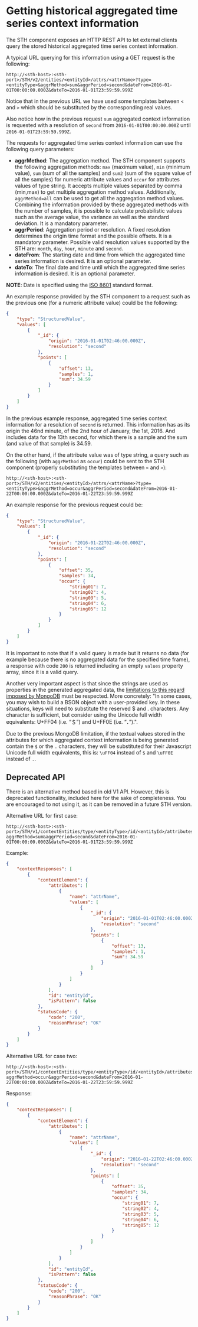 # Getting historical aggregated time series context information

The STH component exposes an HTTP REST API to let external clients query the stored historical aggregated time series
context information.

A typical URL querying for this information using a GET request is the following:

```text
http://<sth-host>:<sth-port>/STH/v2/entities/<entityId>/attrs/<attrName>?type=<entityType>&aggrMethod=sum&aggrPeriod=second&dateFrom=2016-01-01T00:00:00.000Z&dateTo=2016-01-01T23:59:59.999Z
```

Notice that in the previous URL we have used some templates between `<` and `>` which should be substituted by the
corresponding real values.

Also notice how in the previous request `sum` aggregated context information is requested with a resolution of `second`
from `2016-01-01T00:00:00.000Z` until `2016-01-01T23:59:59.999Z`.

The requests for aggregated time series context information can use the following query parameters:

-   **aggrMethod**: The aggregation method. The STH component supports the following aggregation methods: `max` (maximum
    value), `min` (minimum value), `sum` (sum of all the samples) and `sum2` (sum of the square value of all the
    samples) for numeric attribute values and `occur` for attributes values of type string. It accepts multiple values
    separated by comma (min,max) to get multiple aggregation method values. Additionally, `aggrMethod=all` can be used
    to get all the aggregation method values. Combining the information provided by these aggregated methods with the
    number of samples, it is possible to calculate probabilistic values such as the average value, the variance as well
    as the standard deviation. It is a mandatory parameter.
-   **aggrPeriod**: Aggregation period or resolution. A fixed resolution determines the origin time format and the
    possible offsets. It is a mandatory parameter. Possible valid resolution values supported by the STH are: `month`,
    `day`, `hour`, `minute` and `second`.
-   **dateFrom**: The starting date and time from which the aggregated time series information is desired. It is an
    optional parameter.
-   **dateTo**: The final date and time until which the aggregated time series information is desired. It is an optional
    parameter.

**NOTE**: Date is specified using the [ISO 8601](https://en.wikipedia.org/wiki/ISO_8601) standard format.

An example response provided by the STH component to a request such as the previous one (for a numeric attribute value)
could be the following:

```json
{
    "type": "StructuredValue",
    "values": [
        {
            "_id": {
                "origin": "2016-01-01T02:46:00.000Z",
                "resolution": "second"
            },
            "points": [
                {
                    "offset": 13,
                    "samples": 1,
                    "sum": 34.59
                }
            ]
        }
    ]
}
```

In the previous example response, aggregated time series context information for a resolution of `second` is returned.
This information has as its origin the 46nd minute, of the 2nd hour of January, the 1st, 2016. And includes data for the
13th second, for which there is a sample and the sum (and value of that sample) is 34.59.

On the other hand, if the attribute value was of type string, a query such as the following (with `aggrMethod` as
`occur`) could be sent to the STH component (properly substituting the templates between `<` and `>`):

```text
http://<sth-host>:<sth-port>/STH/v2/entities/<entityId>/attrs/<attrName>?type=<entityType>&aggrMethod=occur&aggrPeriod=second&dateFrom=2016-01-22T00:00:00.000Z&dateTo=2016-01-22T23:59:59.999Z
```

An example response for the previous request could be:

```json
{
    "type": "StructuredValue",
    "values": [
        {
            "_id": {
                "origin": "2016-01-22T02:46:00.000Z",
                "resolution": "second"
            },
            "points": [
                {
                    "offset": 35,
                    "samples": 34,
                    "occur": {
                        "string01": 7,
                        "string02": 4,
                        "string03": 5,
                        "string04": 6,
                        "string05": 12
                    }
                }
            ]
        }
    ]
}
```

It is important to note that if a valid query is made but it returns no data (for example because there is no aggregated
data for the specified time frame), a response with code `200` is returned including an empty `values` property array,
since it is a valid query.

Another very important aspect is that since the strings are used as properties in the generated aggregated data, the
[limitations to this regard imposed by MongoDB](https://stackoverflow.com/questions/40542336/mongodb-insert-key-with-dollar)
must be respected. More concretely: "In some cases, you may wish to build a BSON object with a user-provided key. In
these situations, keys will need to substitute the reserved $ and . characters. Any character is sufficient, but
consider using the Unicode full width equivalents: U+FF04 (i.e. “＄”) and U+FF0E (i.e. “．”).".

Due to the previous MongoDB limitation, if the textual values stored in the attributes for which aggregated context
information is being generated contain the `$` or the `.` characters, they will be substituted for their Javascript
Unicode full width equivalents, this is: `\uFF04` instead of `$` and `\uFF0E` instead of `.`.

## Deprecated API

There is an alternative method based in old V1 API. However, this is deprecated functionality, included here for the
sake of completeness. You are encouraged to not using it, as it can be removed in a future STH version.

Alternative URL for first case:

```text
http://<sth-host>:<sth-port>/STH/v1/contextEntities/type/<entityType>/id/<entityId>/attributes/<attrName>?aggrMethod=sum&aggrPeriod=second&dateFrom=2016-01-01T00:00:00.000Z&dateTo=2016-01-01T23:59:59.999Z
```

Example:

```json
{
    "contextResponses": [
        {
            "contextElement": {
                "attributes": [
                    {
                        "name": "attrName",
                        "values": [
                            {
                                "_id": {
                                    "origin": "2016-01-01T02:46:00.000Z",
                                    "resolution": "second"
                                },
                                "points": [
                                    {
                                        "offset": 13,
                                        "samples": 1,
                                        "sum": 34.59
                                    }
                                ]
                            }
                        ]
                    }
                ],
                "id": "entityId",
                "isPattern": false
            },
            "statusCode": {
                "code": "200",
                "reasonPhrase": "OK"
            }
        }
    ]
}
```

Alternative URL for case two:

```text
http://<sth-host>:<sth-port>/STH/v1/contextEntities/type/<entityType>/id/<entityId>/attributes/<attrName>?aggrMethod=occur&aggrPeriod=second&dateFrom=2016-01-22T00:00:00.000Z&dateTo=2016-01-22T23:59:59.999Z
```

Response:

```json
{
    "contextResponses": [
        {
            "contextElement": {
                "attributes": [
                    {
                        "name": "attrName",
                        "values": [
                            {
                                "_id": {
                                    "origin": "2016-01-22T02:46:00.000Z",
                                    "resolution": "second"
                                },
                                "points": [
                                    {
                                        "offset": 35,
                                        "samples": 34,
                                        "occur": {
                                            "string01": 7,
                                            "string02": 4,
                                            "string03": 5,
                                            "string04": 6,
                                            "string05": 12
                                        }
                                    }
                                ]
                            }
                        ]
                    }
                ],
                "id": "entityId",
                "isPattern": false
            },
            "statusCode": {
                "code": "200",
                "reasonPhrase": "OK"
            }
        }
    ]
}
```
